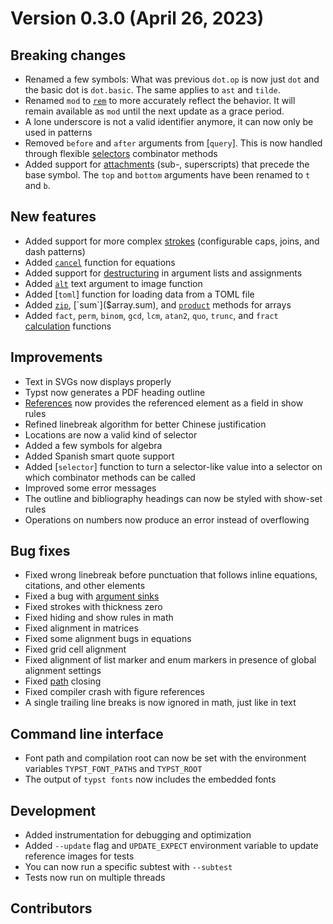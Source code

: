
# Version 0.3.0 (April 26, 2023)

## Breaking changes
- Renamed a few symbols: What was previous `dot.op` is now just `dot` and the
  basic dot is `dot.basic`. The same applies to `ast` and `tilde`.
- Renamed `mod` to [`rem`]($calc.rem) to more accurately reflect the behavior.
  It will remain available as `mod` until the next update as a grace period.
- A lone underscore is not a valid identifier anymore, it can now only be used
  in patterns
- Removed `before` and `after` arguments from [`query`]. This is now handled
  through flexible [selectors]($selector) combinator methods
- Added support for [attachments]($math.attach) (sub-, superscripts) that
  precede the base symbol. The `top` and `bottom` arguments have been renamed to
  `t` and `b`.

## New features
- Added support for more complex [strokes]($stroke) (configurable caps, joins,
  and dash patterns)
- Added [`cancel`]($math.cancel) function for equations
- Added support for [destructuring]($scripting/#bindings) in argument lists and
  assignments
- Added [`alt`]($image.alt) text argument to image function
- Added [`toml`] function for loading data from a TOML file
- Added [`zip`]($array.zip), [`sum`]($array.sum), and
  [`product`]($array.product) methods for arrays
- Added `fact`, `perm`, `binom`, `gcd`, `lcm`, `atan2`, `quo`, `trunc`, and
  `fract` [calculation]($category/foundations/calc) functions

## Improvements
- Text in SVGs now displays properly
- Typst now generates a PDF heading outline
- [References]($ref) now provides the referenced element as a field in show
  rules
- Refined linebreak algorithm for better Chinese justification
- Locations are now a valid kind of selector
- Added a few symbols for algebra
- Added Spanish smart quote support
- Added [`selector`] function to turn a selector-like value into a selector on
  which combinator methods can be called
- Improved some error messages
- The outline and bibliography headings can now be styled with show-set rules
- Operations on numbers now produce an error instead of overflowing

## Bug fixes
- Fixed wrong linebreak before punctuation that follows inline equations,
  citations, and other elements
- Fixed a bug with [argument sinks]($arguments)
- Fixed strokes with thickness zero
- Fixed hiding and show rules in math
- Fixed alignment in matrices
- Fixed some alignment bugs in equations
- Fixed grid cell alignment
- Fixed alignment of list marker and enum markers in presence of global
  alignment settings
- Fixed [path]($path) closing
- Fixed compiler crash with figure references
- A single trailing line breaks is now ignored in math, just like in text

## Command line interface
- Font path and compilation root can now be set with the environment variables
  `TYPST_FONT_PATHS` and `TYPST_ROOT`
- The output of `typst fonts` now includes the embedded fonts

## Development
- Added instrumentation for debugging and optimization
- Added `--update` flag and `UPDATE_EXPECT` environment variable to update
  reference images for tests
- You can now run a specific subtest with `--subtest`
- Tests now run on multiple threads

## Contributors
<contributors from="v0.2.0" to="v0.3.0" />